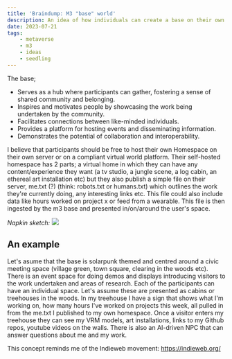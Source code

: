 ```yaml
---
title: 'Braindump: M3 "base" world'
description: An idea of how individuals can create a base on their own homespace and feed into a collective world
date: 2023-07-21
tags:
    - metaverse
    - m3
    - ideas
    - seedling
---
```

The base;
- Serves as a hub where participants can gather, fostering a sense of shared community and belonging.
- Inspires and motivates people by showcasing the work being undertaken by the community.
- Facilitates connections between like-minded individuals.
- Provides a platform for hosting events and disseminating information.
- Demonstrates the potential of collaboration and interoperability.

I believe that participants should be free to host their own Homespace on their own server or on a compliant virtual world platform.
Their self-hosted homespace has 2 parts; a virtual home in which they can have any content/experience they want (a tv studio, a jungle scene, a log cabin, an ethereal art installation etc) but they also publish a simple file on their server, me.txt (?) (think: robots.txt or humans.txt) which outlines the work they're currently doing, any interesting links etc. This file could also include data like hours worked on project x or feed from a wearable. This file is then ingested by the m3 base and presented in/on/around the user's space.

*Napkin sketch:*
![](https://hackmd.io/_uploads/SymWjXvq2.jpg)

## An example
Let's asume that the base is solarpunk themed and centred around a civic meeting space (village green, town square, clearing in the woods etc). There is an event space for doing demos and displays introducing visitors to the work undertaken and areas of research. Each of the participants can have an individual space. Let's assume these are presented as cabins or treehouses in the woods. In my treehouse I have a sign that shows what I'm working on, how many hours I've worked on projects this week, all pulled in from the me.txt I published to my own homespace. Once a visitor enters my treehouse they can see my VRM models, art installations, links to my Github repos, youtube videos on the walls. There is also an AI-driven NPC that can answer questions about me and my work.

This concept reminds me of the Indieweb movement: https://indieweb.org/
